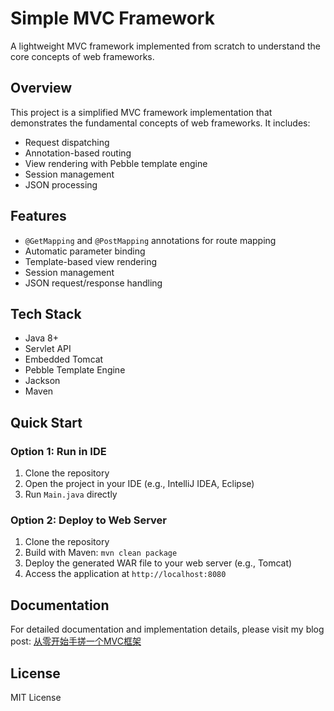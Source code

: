 # Simple MVC Framework

A lightweight MVC framework implemented from scratch to understand the core concepts of web frameworks.

## Overview

This project is a simplified MVC framework implementation that demonstrates the fundamental concepts of web frameworks. It includes:

- Request dispatching
- Annotation-based routing
- View rendering with Pebble template engine
- Session management
- JSON processing

## Features

- `@GetMapping` and `@PostMapping` annotations for route mapping
- Automatic parameter binding
- Template-based view rendering
- Session management
- JSON request/response handling

## Tech Stack

- Java 8+
- Servlet API
- Embedded Tomcat
- Pebble Template Engine
- Jackson
- Maven

## Quick Start

### Option 1: Run in IDE
1. Clone the repository
2. Open the project in your IDE (e.g., IntelliJ IDEA, Eclipse)
3. Run `Main.java` directly

### Option 2: Deploy to Web Server
1. Clone the repository
2. Build with Maven: `mvn clean package`
3. Deploy the generated WAR file to your web server (e.g., Tomcat)
4. Access the application at `http://localhost:8080`

## Documentation

For detailed documentation and implementation details, please visit my blog post:
[从零开始手搓一个MVC框架](https://www.tankenqi.cn/posts/56)

## License

MIT License

